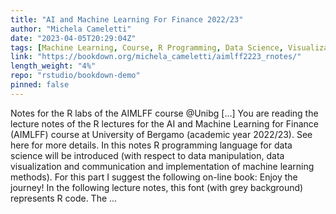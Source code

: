 ```yaml
---
title: "AI and Machine Learning For Finance 2022/23"
author: "Michela Cameletti"
date: "2023-04-05T20:29:04Z"
tags: [Machine Learning, Course, R Programming, Data Science, Visualization]
link: "https://bookdown.org/michela_cameletti/aimlff2223_rnotes/"
length_weight: "4%"
repo: "rstudio/bookdown-demo"
pinned: false
---
```


Notes for the R labs of the AIMLFF course @Unibg [...] You are reading the lecture notes of the R lectures for the AI and Machine Learning for Finance (AIMLFF) course at University of Bergamo (academic year 2022/23). See here for more details. In this notes R programming language for data science will be introduced (with respect to data manipulation, data visualization and communication and implementation of machine learning methods). For this part I suggest the following on-line book: Enjoy the journey! In the following lecture notes, this font (with grey background) represents R code. The ...
